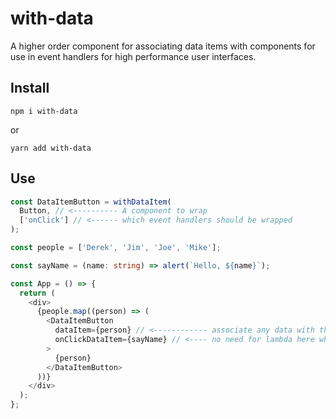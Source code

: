 # with-data

A higher order component for associating data items with components for use in event handlers for high performance user interfaces.

## Install

```shell
npm i with-data
```

or

```shell
yarn add with-data
```

## Use

```typescript
const DataItemButton = withDataItem(
  Button, // <---------- A component to wrap
  ['onClick'] // <------ which event handlers should be wrapped
);

const people = ['Derek', 'Jim', 'Joe', 'Mike'];

const sayName = (name: string) => alert(`Hello, ${name}`);

const App = () => {
  return (
    <div>
      {people.map((person) => (
        <DataItemButton
          dataItem={person} // <------------ associate any data with this component
          onClickDataItem={sayName} // <---- no need for lambda here which would otherwise cause unnecessary rerenders, data item will be passed as the first arg of the handler
        >
          {person}
        </DataItemButton>
      ))}
    </div>
  );
};
```
